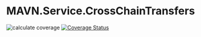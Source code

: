 # MAVN.Service.CrossChainTransfers

![calculate coverage](https://github.com/OpenMAVN/MAVN.Service.CrossChainTransfers/workflows/coverage%20report/badge.svg)
[![Coverage Status](https://coveralls.io/repos/github/OpenMAVN/MAVN.Service.CrossChainTransfers/badge.svg?branch=master)](https://coveralls.io/github/OpenMAVN/MAVN.Service.CrossChainTransfers?branch=master)
